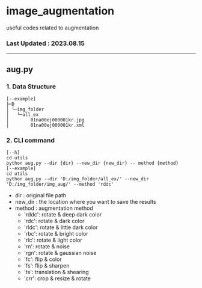 # image_augmentation

useful codes related to augmentation

### Last Updated : 2023.08.15

---

## aug.py

### 1. Data Structure

```buildoutcfg
[--example]
├─D
│ └─img_folder
│   └─all_ex
│        01na00ej000001kr.jpg
│        01na00ej000001kr.xml
```

### 2. CLI command

```buildoutcfg
[--h]
cd utils
python aug.py --dir {dir} --new_dir {new_dir} -- method {method}
[--example]
cd utils
python aug.py --dir 'D:/img_folder/all_ex/' --new_dir 'D:/img_folder/img_aug/' --method 'rddc'
```

- dir : original file path
- new_dir : the location where you want to save the results
- method : augmentation method
  - 'rddc': rotate & deep dark color
  - 'rdc': rotate & dark color
  - 'rldc': rotate & little dark color
  - 'rbc': rotate & bright color
  - 'rlc': rotate & light color
  - 'rn': rotate & noise
  - 'rgn': rotate & gaussian noise
  - 'fc': flip & color
  - 'fs': flip & sharpen
  - 'ts': translation & shearing
  - 'crr': crop & resize & rotate

